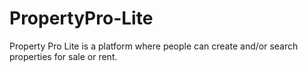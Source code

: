 # PropertyPro-Lite
Property Pro Lite is a platform where people can create and/or search properties for sale or rent. 
